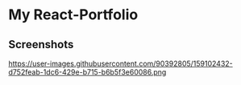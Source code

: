 # My React-Portfolio

## Screenshots

https://user-images.githubusercontent.com/90392805/159102432-d752feab-1dc6-429e-b715-b6b5f3e60086.png
